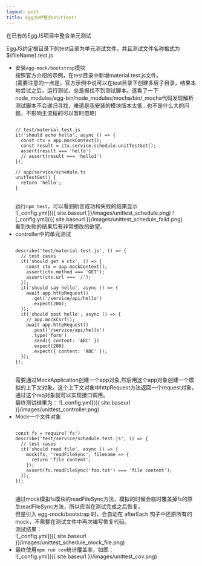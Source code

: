 ```yaml
---
layout: post
title: EggJS中整合UnitTest!
---
```


在已有的EggJS项目中整合单元测试

EggJS约定根目录下的test目录为单元测试文件，并且测试文件名称格式为${fileName}.test.js  

* 安装`egg-mock/bootstrap`模块  
  按照官方介绍的示例，在test目录中新增material.test.js文件。   
  (需要注意的一点是，官方示例中说可以在test目录下创建多层子目录，结果本地尝试之后，运行测试，总是报找不到测试脚本。遂看了一下node_modules/egg-bin/node_modules/mocha/bin/_mocha代码发现解析测试脚本不会递归寻找，难道是我安装的模块版本太低...也不是什么大的问题，不影响主流程的可以暂时忽略) 
  <pre>
  <code>
  // test/material.test.js
  it('should echo hello', async () => {
    const ctx = app.mockContext();
    const result = ctx.service.schedule.unitTestGet();
    assert(result === 'hello')
    // assert(result === 'hello1')
  });

  // app/service/schedule.ts
  unitTestGet() {
    return 'hello';
  }
  </code>
  </pre>
  运行`npm test`，可以看到断言成功和失败的结果显示  
  ![_config.yml]({{ site.baseurl }}/images/unittest_schedule.png)
  ![_config.yml]({{ site.baseurl }}/images/unittest_schedule_faild.png)  
  看到失败的结果后有非常想改的欲望。
* controller中的单元测试  
  <pre>
  <code>
  describe('test/material.test.js', () => {
    // test cases
    it('should get a ctx', () => {
      const ctx = app.mockContext();
      assert(ctx.method === 'GET');
      assert(ctx.url === '/');
    });
    it('should say hello', async () => {
      await app.httpRequest()
        .get('/service/api/hello')
        .expect(200);
    });
    it('should post hello', async () => {
      // app.mockCsrf();
      await app.httpRequest()
        .post('/service/api/hello')
        .type('form')
        .send({ content: 'ABC' })
        .expect(200)
        .expect({ content: 'ABC' });
    });
  });
  </code>
  </pre>
  需要通过MockApplication创建一个app对象,然后用这个app对象创建一个模拟的上下文对象。这个上下文对象中httpRequest方法返回一个request对象，通过这个req对象就可以实现接口调用。  
  最终测试结果为：
  ![_config.yml]({{ site.baseurl }}/images/unittest_controller.png)
* Mock一个文件对象  
  <pre>
  <code>
  const fs = require('fs')
  describe('test/service/schedule.test.js', () => {
    // test cases
    it('should read file', async () => {
      mock(fs, 'readFileSync', filename => {
        return 'file content';
      });
      assert(fs.readFileSync('foo.txt') === 'file content');
    });
  });
  </code>
  </pre>
  通过mock模拟fs模块的readFileSync方法，模拟的时候会临时覆盖掉fs的原生readFileSync方法，所以应当在测试完成之后恢复。  
  但是引入 egg-mock/bootstrap 时，会自动在 afterEach 钩子中还原所有的 mock，不需要在测试文件中再次编写恢复代码。  
  测试结果：  
  ![_config.yml]({{ site.baseurl }}/images/unittest_schedule_mock_file.png)  
* 最终使用`npm run cov`统计覆盖率，如图：  
  ![_config.yml]({{ site.baseurl }}/images/unittest_cov.png)  